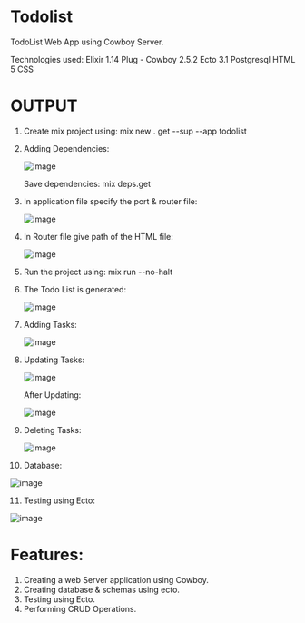 
# Todolist
TodoList Web App using Cowboy Server.

Technologies used:
Elixir 1.14 
Plug - Cowboy 2.5.2 
Ecto 3.1 
Postgresql 
HTML 5 
CSS

# OUTPUT

1) Create mix project using: mix new . get --sup --app todolist 

2) Adding Dependencies:

   ![image](https://user-images.githubusercontent.com/100900392/207044893-602f0491-e129-4109-a3d1-4b33bdca5f83.png)
 
   Save dependencies: mix deps.get
 
3) In application file specify the port & router file:

   ![image](https://user-images.githubusercontent.com/100900392/207045497-377cd29c-d88b-47a7-8255-6e9ea5096878.png)

4) In Router file give path of the HTML file:

   ![image](https://user-images.githubusercontent.com/100900392/207045781-2c891337-a9ad-4a08-92a1-4a86328e92a7.png)

5) Run the project using: mix run --no-halt

6) The Todo List is generated: 

   ![image](https://user-images.githubusercontent.com/100900392/208075698-5dd1a9d6-d225-4c3c-850e-1f7d328ffd01.png)

7) Adding Tasks:
   
   ![image](https://user-images.githubusercontent.com/100900392/208076149-8b9bd002-0560-4f36-a2b3-0f236345622a.png)

8) Updating Tasks:
    
   ![image](https://user-images.githubusercontent.com/100900392/208076407-07e5b4a9-047c-41f6-8364-d41f34fccde3.png)

    After Updating:
    
   ![image](https://user-images.githubusercontent.com/100900392/208076533-66a21bcd-c6a0-454b-b807-3321729883ae.png)
   
9) Deleting Tasks:

   ![image](https://user-images.githubusercontent.com/100900392/208077046-0c7e78d7-1feb-4a7f-9d12-5f7c5dc5744c.png)
   
10) Database:

   ![image](https://user-images.githubusercontent.com/100900392/208077494-263735cf-bf5c-4a32-b8e7-efe311ab24b7.png)
   
11) Testing using Ecto:

   ![image](https://user-images.githubusercontent.com/100900392/207049415-9760dfbd-1b13-4944-b429-aee620965742.png)

# Features:

1) Creating a web Server application using Cowboy.
2) Creating database & schemas using ecto.
3) Testing using Ecto.
4) Performing CRUD Operations.

